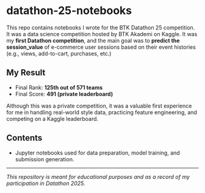 # datathon-25-notebooks
This repo contains notebooks I wrote for the BTK Datathon 25 competition. It was a data science competition hosted by BTK Akademi on Kaggle. It was my **first Datathon competition**, and the main goal was to **predict the session_value** of e-commerce user sessions based on their event histories (e.g., views, add-to-cart, purchases, etc.)

## My Result
- Final Rank: **125th out of 571 teams**  
- Final Score: **491 (private leaderboard)**  

Although this was a private competition, it was a valuable first experience for me in handling real-world style data, practicing feature engineering, and competing on a Kaggle leaderboard.

## Contents
- Jupyter notebooks used for data preparation, model training, and submission generation.

---

*This repository is meant for educational purposes and as a record of my participation in Datathon 2025.*
  
